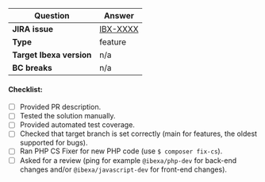 | Question                 | Answer                                              |
|--------------------------|-----------------------------------------------------|
| **JIRA issue**           | [IBX-XXXX](https://issues.ibexa.co/browse/IBX-XXXX) |
| **Type**                 | feature <!--bug/improvement-->                      |
| **Target Ibexa version** | n/a                                                 |
| **BC breaks**            | n/a                                                 |

<!-- Replace this comment with Pull Request description -->

#### Checklist:
- [ ] Provided PR description.
- [ ] Tested the solution manually.
- [ ] Provided automated test coverage.
- [ ] Checked that target branch is set correctly (main for features, the oldest supported for bugs).
- [ ] Ran PHP CS Fixer for new PHP code (use `$ composer fix-cs`).
- [ ] Asked for a review (ping for example `@ibexa/php-dev` for back-end changes and/or `@ibexa/javascript-dev` for front-end changes).

